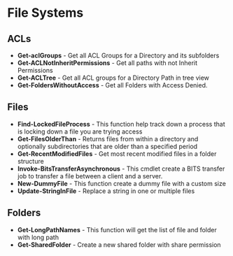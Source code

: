 # File Systems

## ACLs

* **Get-aclGroups** - Get all ACL Groups for a Directory and its subfolders
* **Get-ACLNotInheritPermissions** - Get all paths with not Inherit Permissions
* **Get-ACLTree** - Get all ACL groups for a Directory Path in tree view
* **Get-FoldersWithoutAccess** - Get all Folders with Access Denied.

## Files

* **Find-LockedFileProcess** - This function help track down a process that is locking down a file you are trying access
* **Get-FilesOlderThan** - Returns files from within a directory and optionally subdirectories that are older than a specified period
* **Get-RecentModifiedFiles** - Get most recent modified files in a folder structure
* **Invoke-BitsTransferAsynchronous** - This cmdlet create a BITS transfer job to transfer a file between a client and a server.
* **New-DummyFile** - This function create a dummy file with a custom size
* **Update-StringInFile** - Replace a string in one or multiple files

## Folders

* **Get-LongPathNames** - This function will get the list of file and folder with long path
* **Get-SharedFolder** - Create a new shared folder with share permission
